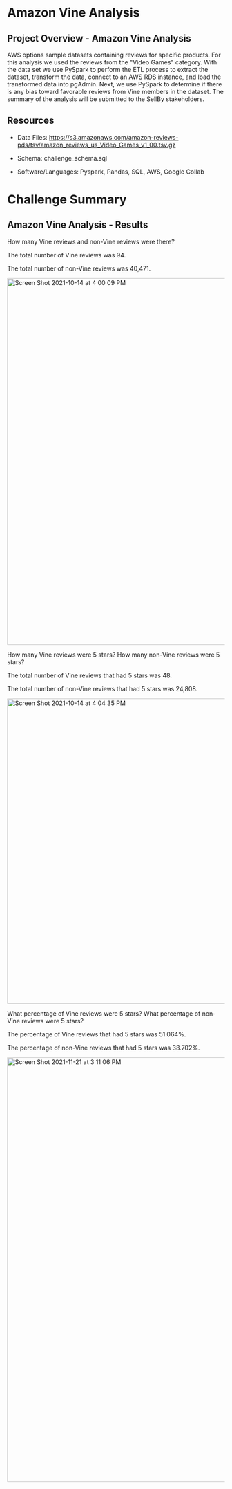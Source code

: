 # Amazon Vine Analysis

## Project Overview - Amazon Vine Analysis

AWS options sample datasets containing reviews for specific products.  For this analysis we used the reviews from the "Video Games" category.  With the data set we use PySpark to perform the ETL process to extract the dataset, transform the data, connect to an AWS RDS instance, and load the transformed data into pgAdmin. Next, we use PySpark to determine if there is any bias toward favorable reviews from Vine members in the dataset. The  summary of the analysis will be submitted to the SellBy stakeholders.

## Resources
-  Data Files: 
https://s3.amazonaws.com/amazon-reviews-pds/tsv/amazon_reviews_us_Video_Games_v1_00.tsv.gz

- Schema:
challenge_schema.sql

-  Software/Languages: Pyspark, Pandas, SQL, AWS, Google Collab


# Challenge Summary

## Amazon Vine Analysis - Results

How many Vine reviews and non-Vine reviews were there?

The total number of Vine reviews was 94.

The total number of non-Vine reviews was 40,471.

<img width="848" alt="Screen Shot 2021-10-14 at 4 00 09 PM" src="https://user-images.githubusercontent.com/691355/137406772-a63db244-163e-41c3-a281-5a96e872fa8f.png">

How many Vine reviews were 5 stars? How many non-Vine reviews were 5 stars?

The total number of Vine reviews that had 5 stars was 48.

The total number of non-Vine reviews that had 5 stars was 24,808.

<img width="706" alt="Screen Shot 2021-10-14 at 4 04 35 PM" src="https://user-images.githubusercontent.com/691355/137407076-ea74b947-c572-40e3-b780-594b1ca682a2.png">

What percentage of Vine reviews were 5 stars? What percentage of non-Vine reviews were 5 stars?

The percentage of Vine reviews that had 5 stars was 51.064%.

The percentage of non-Vine reviews that had 5 stars was 38.702%.


<img width="982" alt="Screen Shot 2021-11-21 at 3 11 06 PM" src="https://user-images.githubusercontent.com/691355/142782707-aa5f432c-9e90-4819-8082-a97f1e2d513a.png">

